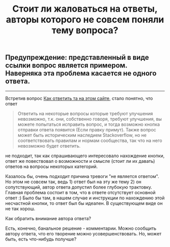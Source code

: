 ﻿---
title: "Стоит ли жаловаться на ответы, авторы которого не совсем поняли тему вопроса?"
se.owner.user_id: 399526
se.owner.display_name: "Anastasia Vovremya"
se.owner.link: "https://ru.meta.stackoverflow.com/users/399526/anastasia-vovremya"
se.link: "https://ru.meta.stackoverflow.com/questions/12031/%d0%a1%d1%82%d0%be%d0%b8%d1%82-%d0%bb%d0%b8-%d0%b6%d0%b0%d0%bb%d0%be%d0%b2%d0%b0%d1%82%d1%8c%d1%81%d1%8f-%d0%bd%d0%b0-%d0%be%d1%82%d0%b2%d0%b5%d1%82%d1%8b-%d0%b0%d0%b2%d1%82%d0%be%d1%80%d1%8b-%d0%ba%d0%be%d1%82%d0%be%d1%80%d0%be%d0%b3%d0%be-%d0%bd%d0%b5-%d1%81%d0%be%d0%b2%d1%81%d0%b5%d0%bc-%d0%bf%d0%be%d0%bd%d1%8f%d0%bb%d0%b8-%d1%82%d0%b5%d0%bc%d1%83-%d0%b2%d0%be%d0%bf%d1%80%d0%be%d1%81%d0%b0"
se.question_id: 12031
se.post_type: question
---
<h2><strong>Предупреждение: представленный в виде ссылки вопрос является примером. Наверняка эта проблема касается не одного ответа.</strong></h2>
<hr />
<p>Встретив вопрос <a href="https://ru.meta.stackoverflow.com/questions/12013/%D0%9A%D0%B0%D0%BA-%D0%BE%D1%82%D0%B2%D0%B5%D1%82%D0%B8%D1%82%D1%8C-%D1%82%D0%B0-%D1%8D%D1%82%D0%BE%D0%BC-%D1%81%D0%B0%D0%B9%D1%82%D0%B5">Как ответить та на этом сайте</a>, стало понятно, что ответ</p>
<blockquote>
<p>Ответить на некоторые вопросы которые требуют улучшения невозможно,
т.к. они, собственно говоря, требуют улучшения, вы можете попытаться
исправить вопрос, и тогда возможно кнопка отправки ответа появится
(Если правку примут). Также вопрос может быть историческим наследием
Stackoverflow, но не соответствовать правилам и нормам сообщества, так
что на него невозможно будет ответить.</p>
</blockquote>
<p>не подходит, так как спрашивающего интересовало нахождение кнопки, ответ же повествовал о возможности и смысле (стоит ли их давать) ответов на вопросы некоторых категорий.</p>
<p>Казалось бы, очень подходит причина тревоги &quot;не является ответом&quot;. Но этом не совсем так, ведь 1) ответ был на эту же тему 2) он сопутствующий, автор ответа допустил более глубокую трактовку. Главная проблема состоит в том, что в ответе отсутствует основной ответ :) Было бы там, в нашем случае и инструкции по нахождению этой несчастной кнопки, то ответ был бы идеален. В существующем виде он не так хорош.</p>
<p>Как обратить внимание автора ответа?</p>
<p>Есть, конечно, банальное решение - комментарии. Можно сообщить автору ответа, что его творение можно усовершенствовать. Но, может быть, есть что-нибудь получше?</p>
